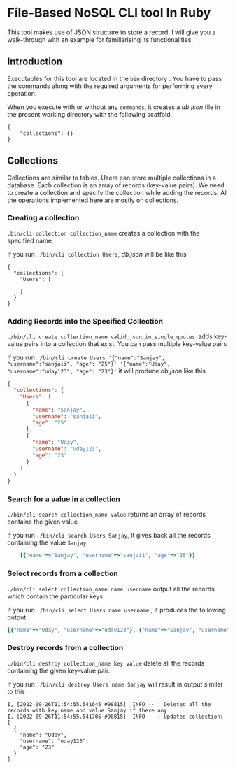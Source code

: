 
# File-Based NoSQL CLI tool In Ruby

This tool makes use of JSON structure to store a record. 
I will give you a walk-through with an example for familiarising its functionalities.

## Introduction
Executables for this tool are located in the  `bin`  directory . 
You have to pass the commands along with the required arguments for performing every operation.  

When you execute with or without any `commands`, it creates a *db.json* file in the present working directory with the following scaffold. 

```
{
	"collections": {}
}
```
## Collections

Collections are similar to tables. 
Users can store multiple collections in a database.
Each collection is an array of records (key-value pairs).
We need to create a collection and specify the collection while adding the records.
All the operations implemented here are mostly on collections.

### Creating a collection

`.bin/cli collection collection_name` creates a collection with the specified name. 

If you run `./bin/cli collection Users`,  *db.json* will be like this
```
{
  "collections": {
    "Users": [

    ]
  }
}
```

### Adding Records into the Specified Collection

`./bin/cli create collection_name valid_json_in_single_quotes `adds key-value pairs into a collection that exist.
You can pass multiple key-value pairs

If you run `./bin/cli create Users '{"name":"Sanjay", "username":"sanjaii", "age": "25"}' '{"name":"Uday", "username":"uday123", "age": "23"}'` it will produce *db.json* like this

```json
{
  "collections": {
    "Users": [
      {
        "name": "Sanjay",
        "username": "sanjaii",
        "age": "25"
      },
      {
        "name": "Uday",
        "username": "uday123",
        "age": "23"
      }
    ]
  }
}
```

### Search for a value in a collection

`./bin/cli search collection_name value` returns an array of records contains the given value.

If you run `./bin/cli search Users Sanjay`, It gives back all the records containing the value `Sanjay`

```ruby
	[{"name"=>"Sanjay", "username"=>"sanjaii", "age"=>"25"}]
```

### Select records from a collection

`./bin/cli select collection_name name username`  output all the records which contain the particular keys

If you run `./bin/cli select Users name username` , it produces the following output

```ruby
[{"name"=>"Uday", "username"=>"uday123"}, {"name"=>"Sanjay", "username"=>"sanjaii"}]
 ```

### Destroy records from a collection

`./bin/cli destroy collection_name key value` delete all the records containing the given key-value pair.

If you run `./bin/cli destroy Users name Sanjay` will result in output similar to this

```
I, [2022-09-26T11:54:55.541645 #98815]  INFO -- : Deleted all the records with key:name and value:Sanjay if there any
I, [2022-09-26T11:54:55.541705 #98815]  INFO -- : Updated collection: [
  {
    "name": "Uday",
    "username": "uday123",
    "age": "23"
  }
]
```
